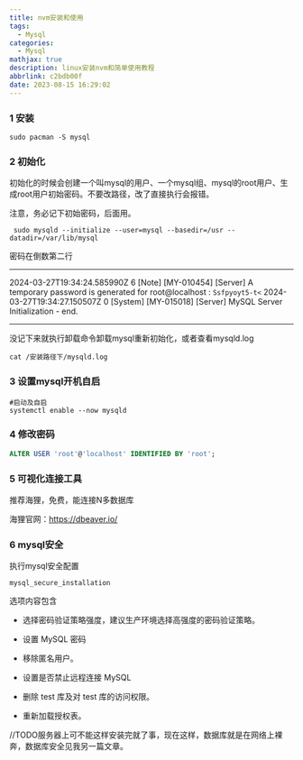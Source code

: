 ```yaml
---
title: nvm安装和使用
tags:
  - Mysql
categories:
  - Mysql
mathjax: true
description: linux安装nvm和简单使用教程
abbrlink: c2bdb00f
date: 2023-08-15 16:29:02
---
```

### 1 安装

```
sudo pacman -S mysql 
```

### 2 初始化

初始化的时候会创建一个叫mysql的用户、一个mysql组、mysql的root用户、生成root用户初始密码。不要改路径，改了直接执行会报错。

注意，务必记下初始密码，后面用。

```
 sudo mysqld --initialize --user=mysql --basedir=/usr --datadir=/var/lib/mysql 
```

密码在倒数第二行

---

2024-03-27T19:34:24.585990Z 6 [Note] [MY-010454] [Server] A temporary password is generated for root@localhost
: `Ssfpyoyt5-t<`
2024-03-27T19:34:27.150507Z 0 [System] [MY-015018] [Server] MySQL Server Initialization - end.

---

没记下来就执行卸载命令卸载mysql重新初始化，或者查看mysqld.log

```
cat /安装路径下/mysqld.log
```

### 3 设置mysql开机自启

```
#启动及自启
systemctl enable --now mysqld
```

### 4 修改密码

```sql
ALTER USER 'root'@'localhost' IDENTIFIED BY 'root';
```

### 5 可视化连接工具

推荐海狸，免费，能连接N多数据库

海狸官网：https://dbeaver.io/

### 6 mysql安全

执行mysql安全配置

```
mysql_secure_installation
```

选项内容包含

- 选择密码验证策略强度，建议生产环境选择高强度的密码验证策略。

- 设置 MySQL 密码

- 移除匿名用户。

- 设置是否禁止远程连接 MySQL

- 删除 test 库及对 test 库的访问权限。

- 重新加载授权表。

//TODO服务器上可不能这样安装完就了事，现在这样，数据库就是在网络上裸奔，数据库安全见我另一篇文章。
